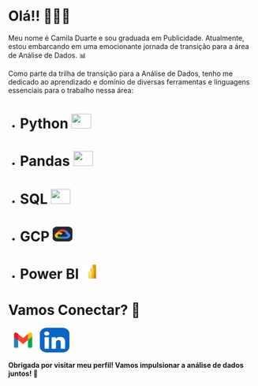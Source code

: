 # Olá!! 👩🏽‍💻

Meu nome é Camila Duarte e sou graduada em Publicidade. Atualmente, estou embarcando em uma emocionante jornada de transição para a área de Análise de Dados. 📊



Como parte da trilha de transição para a Análise de Dados, tenho me dedicado ao aprendizado e domínio de diversas ferramentas e linguagens essenciais para o trabalho nessa área:

- # Python <img  height="30" width="40" src="https://cdn.jsdelivr.net/gh/devicons/devicon/icons/python/python-original.svg" />

- # Pandas <img height="30" width="40" src="https://cdn.jsdelivr.net/gh/devicons/devicon/icons/pandas/pandas-original-wordmark.svg" />
          
- # SQL   <img height="30" width="40" src="https://cdn.jsdelivr.net/gh/devicons/devicon/icons/mysql/mysql-plain-wordmark.svg" />
  
- # GCP  <img height="30" width="40" src="https://github.com/caduarte989/caduarte989/blob/main/GCP-Dark.svg"> 
        
- # Power BI <img height="30" width="40" src="https://github.com/caduarte989/caduarte989/blob/main/biicon.png" />



  
# Vamos Conectar? 📧
<div> 

<a href = "mailto:caduarte989@gmail.com"><img height="50" width="60" src="https://github.com/caduarte989/caduarte989/blob/main/gmailicon.jpg" target="_blank"></a>
<a href="https://www.linkedin.com/in/camiladuarte09/" target="_blank"><img height="50" width="60" src="https://github.com/caduarte989/caduarte989/blob/main/LinkedIn.svg"></a> 

<b>Obrigada por visitar meu perfil! Vamos impulsionar a análise de dados juntos! 🚀 </b>
</div>
